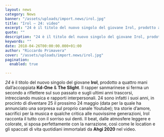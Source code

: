 ```yaml
---
layout: news
category: News
banner: "/assets/uploads/import.news/irol.jpg"
title: "Irol – 24: video"
excerpt: "24 è il titolo del nuovo singolo del giovane Irol, prodotto a quattro mani dall’accoppiata Kd-One & The Slight. Il rapper sanmarinese si ferma un secondo a riflettere sul suo passato e sugli ultimi anni trascorsi, intrecciando musica e rapporti interpersonali. 24 sono infatti i suoi anni, in procinto di diventare 25 il prossimo 24 [&hellip"
quote: ""
description: "24 è il titolo del nuovo singolo del giovane Irol, prodotto a quattro mani dall’accoppiata Kd-One & The Slight. Il rapper sanmarinese si ferma un secondo a riflettere sul suo passato e sugli ultimi anni trascorsi, intrecciando musica e rapporti interpersonali. 24 sono infatti i suoi anni, in procinto di diventare 25 il prossimo 24 [&hellip"
keywords: ""
date: 2018-04-26T00:00:00.000+01:00
author: "Riccardo Primavera"
cover: "/assets/uploads/import.news/irol.jpg"
pagination:
  enabled: true

---
```


_24_ è il titolo del nuovo singolo del giovane **Irol**, prodotto a quattro mani dall’accoppiata **Kd-One** & **The Slight**. Il rapper sanmarinese si ferma un secondo a riflettere sul suo passato e sugli ultimi anni trascorsi, intrecciando musica e rapporti interpersonali. 24 sono infatti i suoi anni, in procinto di diventare 25 il prossimo 24 maggio (data per la quale ha annunciato una sorpresa sul proprio canale Youtube); tra storie d’amore, sacrifici per la musica e qualche critica alle nuovissime generazioni, Irol racconta il tutto con il sorriso sui denti. Il beat, dalle atmosfere leggere e colorate, si sposa perfettamente con la narrazione, così come le location e gli spaccati di vita quotidiani immortalati da **Ahgi 2020** nel video.
